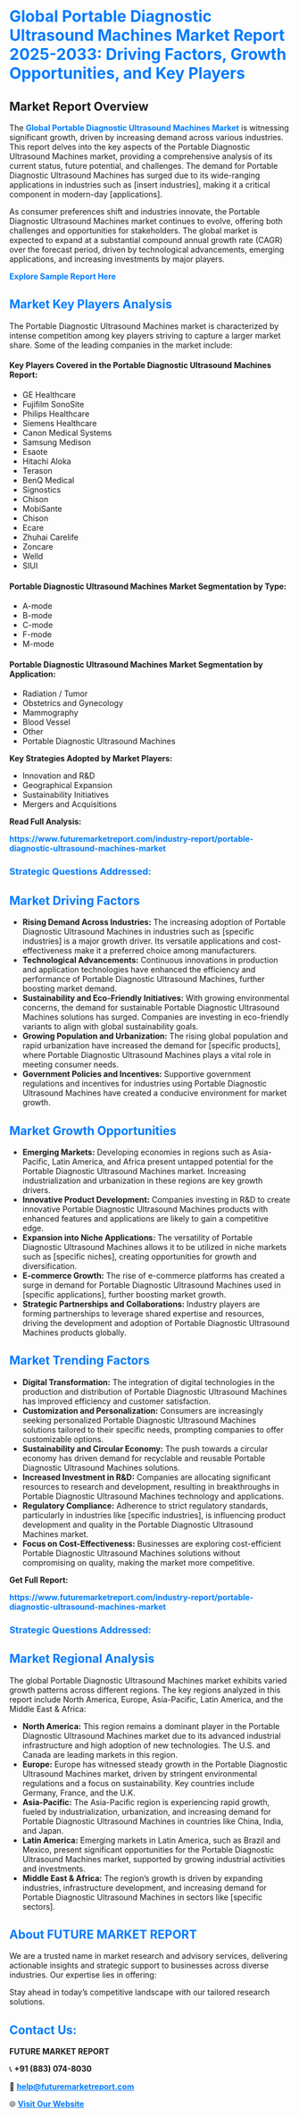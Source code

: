 <h1 style="color: #007BFF;">Global Portable Diagnostic Ultrasound Machines Market Report 2025-2033: Driving Factors, Growth Opportunities, and Key Players</h1>

<section id="overview">
<h2>Market Report Overview</h2>
<p>The <a href="https://www.futuremarketreport.com/industry-report/portable-diagnostic-ultrasound-machines-market" style="color: #007BFF; text-decoration: none;"><strong>Global Portable Diagnostic Ultrasound Machines Market</strong></a> is witnessing significant growth, driven by increasing demand across various industries. This report delves into the key aspects of the Portable Diagnostic Ultrasound Machines market, providing a comprehensive analysis of its current status, future potential, and challenges. The demand for Portable Diagnostic Ultrasound Machines has surged due to its wide-ranging applications in industries such as [insert industries], making it a critical component in modern-day [applications].</p>
<p>As consumer preferences shift and industries innovate, the Portable Diagnostic Ultrasound Machines market continues to evolve, offering both challenges and opportunities for stakeholders. The global market is expected to expand at a substantial compound annual growth rate (CAGR) over the forecast period, driven by technological advancements, emerging applications, and increasing investments by major players.</p>
</section>

<section id="overview">
<p><a href="https://www.futuremarketreport.com/request-sample/reportId=127501" style="color: #007BFF; text-decoration: none;"><strong>Explore Sample Report Here</strong></a></p>
</section>

<section id="key-players">
<h2 style="color: #007BFF;">Market Key Players Analysis</h2>
<p>The Portable Diagnostic Ultrasound Machines market is characterized by intense competition among key players striving to capture a larger market share. Some of the leading companies in the market include:</p>
<h4>Key Players Covered in the Portable Diagnostic Ultrasound Machines Report:</h4>
<ul><li>GE Healthcare</li><li>Fujifilm SonoSite</li><li>Philips Healthcare</li><li>Siemens Healthcare</li><li>Canon Medical Systems</li><li>Samsung Medison</li><li>Esaote</li><li>Hitachi Aloka</li><li>Terason</li><li>BenQ Medical</li><li>Signostics</li><li>Chison</li><li>MobiSante</li><li>Chison</li><li>Ecare</li><li>Zhuhai Carelife</li><li>Zoncare</li><li>Welld</li><li>SIUI</li></ul>
<h4>Portable Diagnostic Ultrasound Machines Market Segmentation by Type:</h4>
<ul><li>A-mode</li><li>B-mode</li><li>C-mode</li><li>F-mode</li><li>M-mode</li></ul>

<h4>Portable Diagnostic Ultrasound Machines Market Segmentation by Application:</h4>
<ul><li>Radiation / Tumor</li><li>Obstetrics and Gynecology</li><li>Mammography</li><li>Blood Vessel</li><li>Other</li><li>Portable Diagnostic Ultrasound Machines</li></ul>
<p><strong>Key Strategies Adopted by Market Players:</strong></p>
<ul>
<li>Innovation and R&D</li>
<li>Geographical Expansion</li>
<li>Sustainability Initiatives</li>
<li>Mergers and Acquisitions</li>
</ul>
</section>

<section>
<p><strong>Read Full Analysis: </strong></p><a href="https://www.futuremarketreport.com/industry-report/portable-diagnostic-ultrasound-machines-market" style="color: #007BFF; text-decoration: none;"><strong>https://www.futuremarketreport.com/industry-report/portable-diagnostic-ultrasound-machines-market</strong></a>
<h3 style="color: #007BFF;">Strategic Questions Addressed:</h3>
</section>

<section id="driving-factors">
<h2 style="color: #007BFF;">Market Driving Factors</h2>
<ul>
<li><strong>Rising Demand Across Industries:</strong> The increasing adoption of Portable Diagnostic Ultrasound Machines in industries such as [specific industries] is a major growth driver. Its versatile applications and cost-effectiveness make it a preferred choice among manufacturers.</li>
<li><strong>Technological Advancements:</strong> Continuous innovations in production and application technologies have enhanced the efficiency and performance of Portable Diagnostic Ultrasound Machines, further boosting market demand.</li>
<li><strong>Sustainability and Eco-Friendly Initiatives:</strong> With growing environmental concerns, the demand for sustainable Portable Diagnostic Ultrasound Machines solutions has surged. Companies are investing in eco-friendly variants to align with global sustainability goals.</li>
<li><strong>Growing Population and Urbanization:</strong> The rising global population and rapid urbanization have increased the demand for [specific products], where Portable Diagnostic Ultrasound Machines plays a vital role in meeting consumer needs.</li>
<li><strong>Government Policies and Incentives:</strong> Supportive government regulations and incentives for industries using Portable Diagnostic Ultrasound Machines have created a conducive environment for market growth.</li>
</ul>
</section>

<section id="growth-opportunities">
<h2 style="color: #007BFF;">Market Growth Opportunities</h2>
<ul>
<li><strong>Emerging Markets:</strong> Developing economies in regions such as Asia-Pacific, Latin America, and Africa present untapped potential for the Portable Diagnostic Ultrasound Machines market. Increasing industrialization and urbanization in these regions are key growth drivers.</li>
<li><strong>Innovative Product Development:</strong> Companies investing in R&D to create innovative Portable Diagnostic Ultrasound Machines products with enhanced features and applications are likely to gain a competitive edge.</li>
<li><strong>Expansion into Niche Applications:</strong> The versatility of Portable Diagnostic Ultrasound Machines allows it to be utilized in niche markets such as [specific niches], creating opportunities for growth and diversification.</li>
<li><strong>E-commerce Growth:</strong> The rise of e-commerce platforms has created a surge in demand for Portable Diagnostic Ultrasound Machines used in [specific applications], further boosting market growth.</li>
<li><strong>Strategic Partnerships and Collaborations:</strong> Industry players are forming partnerships to leverage shared expertise and resources, driving the development and adoption of Portable Diagnostic Ultrasound Machines products globally.</li>
</ul>
</section>

<section id="trending-factors">
<h2 style="color: #007BFF;">Market Trending Factors</h2>
<ul>
<li><strong>Digital Transformation:</strong> The integration of digital technologies in the production and distribution of Portable Diagnostic Ultrasound Machines has improved efficiency and customer satisfaction.</li>
<li><strong>Customization and Personalization:</strong> Consumers are increasingly seeking personalized Portable Diagnostic Ultrasound Machines solutions tailored to their specific needs, prompting companies to offer customizable options.</li>
<li><strong>Sustainability and Circular Economy:</strong> The push towards a circular economy has driven demand for recyclable and reusable Portable Diagnostic Ultrasound Machines solutions.</li>
<li><strong>Increased Investment in R&D:</strong> Companies are allocating significant resources to research and development, resulting in breakthroughs in Portable Diagnostic Ultrasound Machines technology and applications.</li>
<li><strong>Regulatory Compliance:</strong> Adherence to strict regulatory standards, particularly in industries like [specific industries], is influencing product development and quality in the Portable Diagnostic Ultrasound Machines market.</li>
<li><strong>Focus on Cost-Effectiveness:</strong> Businesses are exploring cost-efficient Portable Diagnostic Ultrasound Machines solutions without compromising on quality, making the market more competitive.</li>
</ul>
</section>

<section>
<p><strong>Get Full Report: </strong></p><a href="https://www.futuremarketreport.com/industry-report/portable-diagnostic-ultrasound-machines-market" style="color: #007BFF; text-decoration: none;"><strong>https://www.futuremarketreport.com/industry-report/portable-diagnostic-ultrasound-machines-market</strong></a>
<h3 style="color: #007BFF;">Strategic Questions Addressed:</h3>
</section>


<section id="regional-analysis">
<h2 style="color: #007BFF;">Market Regional Analysis</h2>
<p>The global Portable Diagnostic Ultrasound Machines market exhibits varied growth patterns across different regions. The key regions analyzed in this report include North America, Europe, Asia-Pacific, Latin America, and the Middle East & Africa:</p>
<ul>
<li><strong>North America:</strong> This region remains a dominant player in the Portable Diagnostic Ultrasound Machines market due to its advanced industrial infrastructure and high adoption of new technologies. The U.S. and Canada are leading markets in this region.</li>
<li><strong>Europe:</strong> Europe has witnessed steady growth in the Portable Diagnostic Ultrasound Machines market, driven by stringent environmental regulations and a focus on sustainability. Key countries include Germany, France, and the U.K.</li>
<li><strong>Asia-Pacific:</strong> The Asia-Pacific region is experiencing rapid growth, fueled by industrialization, urbanization, and increasing demand for Portable Diagnostic Ultrasound Machines in countries like China, India, and Japan.</li>
<li><strong>Latin America:</strong> Emerging markets in Latin America, such as Brazil and Mexico, present significant opportunities for the Portable Diagnostic Ultrasound Machines market, supported by growing industrial activities and investments.</li>
<li><strong>Middle East & Africa:</strong> The region’s growth is driven by expanding industries, infrastructure development, and increasing demand for Portable Diagnostic Ultrasound Machines in sectors like [specific sectors].</li>
</ul>
</section>

<footer>
<h2 style="color: #007BFF;">About FUTURE MARKET REPORT</h2>
<p>We are a trusted name in market research and advisory services, delivering actionable insights and strategic support to businesses across diverse industries. Our expertise lies in offering:</p>

<p>Stay ahead in today’s competitive landscape with our tailored research solutions.</p>

<h2 style="color: #007BFF;">Contact Us:</h2>
<p><strong>FUTURE MARKET REPORT</strong></p>
<p>📞 <strong>+91 (883) 074-8030</strong></p>
<p>📧 <strong><a href="mailto:help@futuremarketreport.com" style="color: #007BFF;">help@futuremarketreport.com</a></strong></p>
<p>🌐 <strong><a href="https://www.futuremarketreport.com/" style="color: #007BFF;">Visit Our Website</a></strong></p>
</footer>